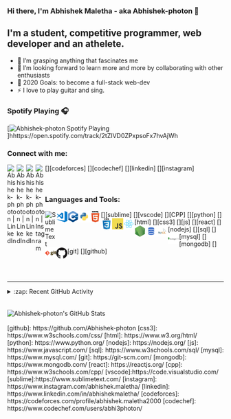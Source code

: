 ### Hi there, I'm Abhishek Maletha - aka Abhishek-photon 👋

## I'm a student, competitive programmer, web developer and an athelete.

- 🌱 I’m grasping anything that fascinates me
- 👯 I’m looking forward to learn more and more by collaborating with other enthusiasts
- 🥅 2020 Goals: to become a full-stack web-dev
- ⚡ I love to play guitar and sing.

### Spotify Playing 🎧

[<img src="https://now-playing-Abhishek-photon.vercel.app/api/spotify-playing" alt="Abhishek-photon Spotify Playing" width="350" />]hhttps://open.spotify.com/track/2tZIVD0ZPxpsoFx7hvAjWh

### Connect with me:
[<img align="left" alt="Abhishek-photon | LinkedIn" width="22px" src="https://cdn.jsdelivr.net/npm/simple-icons@v3/icons/codeforces.svg" />][codeforces]
[<img align="left" alt="Abhishek-photon | LinkedIn" width="22px" src="https://cdn.jsdelivr.net/npm/simple-icons@v3/icons/codechef.svg" />][codechef]
[<img align="left" alt="Abhishek-photon | LinkedIn" width="22px" src="https://cdn.jsdelivr.net/npm/simple-icons@v3/icons/linkedin.svg" />][linkedin]
[<img align="left" alt="Abhishek-photon | Instagram" width="22px" src="https://cdn.jsdelivr.net/npm/simple-icons@v3/icons/instagram.svg" />][instagram]

<br />

### Languages and Tools:
[<img align="left" alt="Sublime Text" width="26px" src="https://avatars1.githubusercontent.com/u/684879?s=200&v=4" />][sublime]
[<img align="left" alt="Visual Studio Code" width="26px" src="https://raw.githubusercontent.com/github/explore/80688e429a7d4ef2fca1e82350fe8e3517d3494d/topics/visual-studio-code/visual-studio-code.png" />][vscode]
[<img align="left" alt="C++" width="26px" src="https://raw.githubusercontent.com/github/explore/80688e429a7d4ef2fca1e82350fe8e3517d3494d/topics/cpp/cpp.png" />][CPP]
[<img align="left" alt="Python 3.7" width="26px" src="https://raw.githubusercontent.com/github/explore/80688e429a7d4ef2fca1e82350fe8e3517d3494d/topics/python/python.png" />][python]
[<img align="left" alt="HTML5" width="26px" src="https://raw.githubusercontent.com/github/explore/80688e429a7d4ef2fca1e82350fe8e3517d3494d/topics/html/html.png" />][html]
[<img align="left" alt="CSS3" width="26px" src="https://raw.githubusercontent.com/github/explore/80688e429a7d4ef2fca1e82350fe8e3517d3494d/topics/css/css.png" />][css3]
[<img align="left" alt="JavaScript" width="26px" src="https://raw.githubusercontent.com/github/explore/80688e429a7d4ef2fca1e82350fe8e3517d3494d/topics/javascript/javascript.png" />][js]
[<img align="left" alt="React" width="26px" src="https://raw.githubusercontent.com/github/explore/80688e429a7d4ef2fca1e82350fe8e3517d3494d/topics/react/react.png" />][react]
[<img align="left" alt="Node.js" width="26px" src="https://raw.githubusercontent.com/github/explore/80688e429a7d4ef2fca1e82350fe8e3517d3494d/topics/nodejs/nodejs.png" />][nodejs]
[<img align="left" alt="SQL" width="26px" src="https://raw.githubusercontent.com/github/explore/80688e429a7d4ef2fca1e82350fe8e3517d3494d/topics/sql/sql.png" />][sql]
[<img align="left" alt="MySQL" width="26px" src="https://raw.githubusercontent.com/github/explore/80688e429a7d4ef2fca1e82350fe8e3517d3494d/topics/mysql/mysql.png" />][mysql]
[<img align="left" alt="MongoDB" width="26px" src="https://raw.githubusercontent.com/github/explore/80688e429a7d4ef2fca1e82350fe8e3517d3494d/topics/mongodb/mongodb.png" />][mongodb]
[<img align="left" alt="Git" width="26px" src="https://raw.githubusercontent.com/github/explore/80688e429a7d4ef2fca1e82350fe8e3517d3494d/topics/git/git.png" />][git]
[<img align="left" alt="GitHub" width="26px" src="https://raw.githubusercontent.com/github/explore/78df643247d429f6cc873026c0622819ad797942/topics/github/github.png" />][github]

<br />
<br />

---
<details>
  <summary>:zap: Recent GitHub Activity</summary>
  
<!--START_SECTION:activity-->
1. 💪 Opened PR [#259](https://github.com/florinpop17/app-ideas/pull/259) in [florinpop17/app-ideas](https://github.com/florinpop17/app-ideas)
2. 🎉 Merged PR [#13](https://github.com/Abhishek-photon/Abhishek-photon/pull/13) in [Abhishek-photon/Abhishek-photon](https://github.com/Abhishek-photon/Abhishek-photon)
3. 💪 Opened PR [#13](https://github.com/Abhishek-photon/Abhishek-photon/pull/13) in [Abhishek-photon/Abhishek-photon](https://github.com/Abhishek-photon/Abhishek-photon)
4. 🎉 Merged PR [#12](https://github.com/Abhishek-photon/Abhishek-photon/pull/12) in [Abhishek-photon/Abhishek-photon](https://github.com/Abhishek-photon/Abhishek-photon)
5. 💪 Opened PR [#12](https://github.com/Abhishek-photon/Abhishek-photon/pull/12) in [Abhishek-photon/Abhishek-photon](https://github.com/Abhishek-photon/Abhishek-photon)
<!--END_SECTION:activity-->

</details>
<br />
<br />
  <img align="left" alt="Abhishek-photon's GitHub Stats" src="https://github-readme-stats.Abhishek-photon.vercel.app/api?username=Abhishek-photon&show_icons=true&hide_border=true" />
<br />
<br />
[github]: https://github.com/Abhishek-photon
[css3]: https://www.w3schools.com/css/
[html]: https://www.w3.org/html/
[python]: https://www.python.org/
[nodejs]: https://nodejs.org/
[js]: https://www.javascript.com/
[sql]: https://www.w3schools.com/sql/
[mysql]: https://www.mysql.com/
[git]: https://git-scm.com/
[mongodb]: https://www.mongodb.com/
[react]: https://reactjs.org/
[cpp]: https://www.w3schools.com/cpp/
[vscode]:https://code.visualstudio.com/
[sublime]:https://www.sublimetext.com/
[instagram]: https://www.instagram.com/abhishek.maletha/
[linkedin]: https://www.linkedin.com/in/abhishekmaletha/
[codeforces]: https://codeforces.com/profile/abhishek.maletha2000
[codechef]: https://www.codechef.com/users/abhi3photon/
